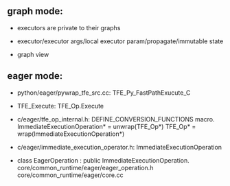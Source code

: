 ## graph mode:

- executors are private to their graphs

- executor/executor args/local executor param/propagate/immutable state

- graph view

## eager mode:

- python/eager/pywrap\_tfe\_src.cc: TFE\_Py\_FastPathExucute\_C

- TFE\_Execute: TFE\_Op.Execute

- c/eager/tfe\_op\_internal.h: DEFINE\_CONVERSION\_FUNCTIONS macro.
ImmediateExecutionOperation\* = unwrap(TFE\_Op\*)
TFE\_Op\* = wrap(ImmediateExecutionOperation\*)

- c/eager/immediate\_execution\_operator.h: ImmediateExecutionOperation

- class EagerOperation : public ImmediateExecutionOperation.
core/common\_runtime/eager/eager\_operation.h
core/common\_runtime/eager/core.cc
